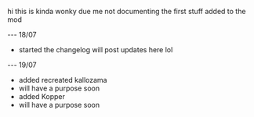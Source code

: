 hi this is kinda wonky due me not documenting the first stuff added to the mod

--- 18/07
- started the changelog
will post updates here lol

--- 19/07
- added recreated kallozama
-  will have a purpose soon
- added Kopper
-  will have a purpose soon
